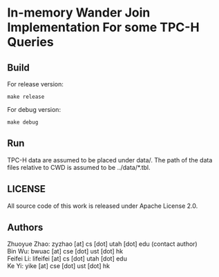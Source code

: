 In-memory Wander Join Implementation For some TPC-H Queries
====================================

## Build
For release version:

    make release

For debug version:

    make debug

## Run

TPC-H data are assumed to be placed under data/. The
path of the data files relative to CWD is assumed to be ../data/*.tbl.

## LICENSE
All source code of this work is released under Apache License 2.0.

## Authors

Zhuoyue Zhao: zyzhao [at] cs [dot] utah [dot] edu (contact author) <br/>
Bin Wu: bwuac [at] cse [dot] ust [dot] hk <br/>
Feifei Li: lifeifei [at] cs [dot] utah [dot] edu <br/>
Ke Yi: yike [at] cse [dot] ust [dot] hk <br/>

